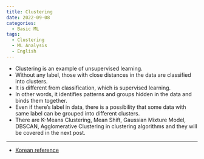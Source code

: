 ```yaml
---
title: Clustering
date: 2022-09-08
categories:
  - Basic ML
tags: 
  - Clustering
  - ML Analysis
  - English
---
```




- Clustering is an example of unsupervised learning.
- Without any label, those with close distances in the data are classified into clusters.
- It is different from classification, which is supervised learning.
- In other words, it identifies patterns and groups hidden in the data and binds them together.
- Even if there’s label in data, there is a possibility that some data with same label can be grouped into different clusters.
- There are K-Means Clustering, Mean Shift, Gaussian Mixture Model, DBSCAN, Agglomerative Clustering in clustering algorithms and they will be covered in the next post.
---
- [Korean reference](https://daebaq27.tistory.com/49)